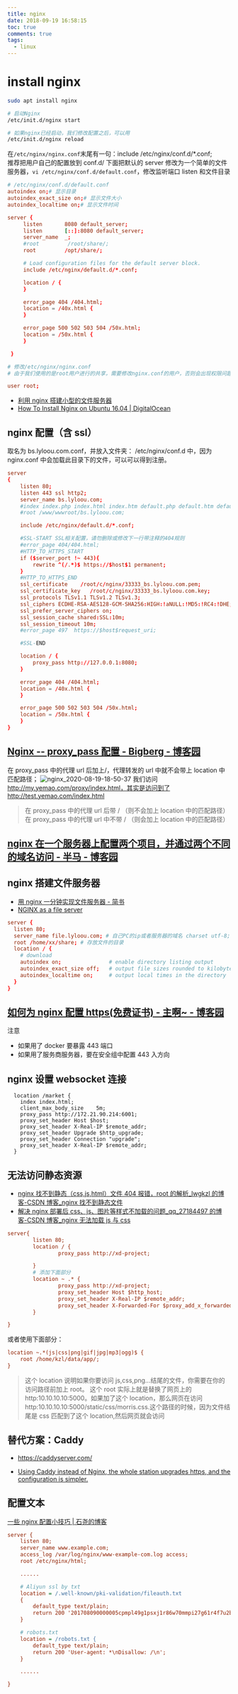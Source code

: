 ```yaml
---
title: nginx
date: 2018-09-19 16:58:15
toc: true
comments: true
tags:
  - linux
---
```


# install nginx

```sh
sudo apt install nginx
```

```sh
# 启动Nginx
/etc/init.d/nginx start

# 如果nginx已经启动，我们修改配置之后，可以用
/etc/init.d/nginx reload
```

在`/etc/nginx/nginx.conf`末尾有一句：include /etc/nginx/conf.d/\*.conf;　　推荐把用户自己的配置放到 conf.d/
下面把默认的 server 修改为一个简单的文件服务器，`vi /etc/nginx/conf.d/default.conf`，修改监听端口 listen 和文件目录

```conf
# /etc/nginx/conf.d/default.conf
autoindex on;# 显示目录
autoindex_exact_size on;# 显示文件大小
autoindex_localtime on;# 显示文件时间

server {
     listen       8080 default_server;
     listen       [::]:8080 default_server;
     server_name  _;
     #root         /root/share/;
     root         /opt/share/;

     # Load configuration files for the default server block.
     include /etc/nginx/default.d/*.conf;

     location / {
     }

     error_page 404 /404.html;
     location = /40x.html {
     }

     error_page 500 502 503 504 /50x.html;
     location = /50x.html {
     }

 }

```

```conf
# 修改/etc/nginx/nginx.conf
# 由于我们使用的是root用户进行的共享，需要修改nginx.conf的用户，否则会出现权限问题，导致访问的时候出现403 Forbidden的错误

user root;
```

- [利用 nginx 搭建小型的文件服务器](https://www.jianshu.com/p/95602720e7c8)
- [How To Install Nginx on Ubuntu 16.04 | DigitalOcean](https://www.digitalocean.com/community/tutorials/how-to-install-nginx-on-ubuntu-16-04)

## nginx 配置（含 ssl）

取名为 bs.lyloou.com.conf，并放入文件夹： /etc/nginx/conf.d 中，因为 nginx.conf 中会加载此目录下的文件，可以可以得到注册。

```conf
server
{
    listen 80;
    listen 443 ssl http2;
    server_name bs.lyloou.com;
    #index index.php index.html index.htm default.php default.htm default.html;
    #root /www/wwwroot/bs.lyloou.com;

    include /etc/nginx/default.d/*.conf;

    #SSL-START SSL相关配置，请勿删除或修改下一行带注释的404规则
    #error_page 404/404.html;
    #HTTP_TO_HTTPS_START
    if ($server_port !~ 443){
        rewrite ^(/.*)$ https://$host$1 permanent;
    }
    #HTTP_TO_HTTPS_END
    ssl_certificate    /root/c/nginx/33333_bs.lyloou.com.pem;
    ssl_certificate_key   /root/c/nginx/33333_bs.lyloou.com.key;
    ssl_protocols TLSv1.1 TLSv1.2 TLSv1.3;
    ssl_ciphers ECDHE-RSA-AES128-GCM-SHA256:HIGH:!aNULL:!MD5:!RC4:!DHE;
    ssl_prefer_server_ciphers on;
    ssl_session_cache shared:SSL:10m;
    ssl_session_timeout 10m;
    #error_page 497  https://$host$request_uri;

    #SSL-END

    location / {
        proxy_pass http://127.0.0.1:8080;
    }

    error_page 404 /404.html;
    location = /40x.html {
    }

    error_page 500 502 503 504 /50x.html;
    location = /50x.html {
    }
}

```

## [Nginx -- proxy_pass 配置 - Bigberg - 博客园](https://www.cnblogs.com/bigberg/p/7651197.html)

在 proxy_pass 中的代理 url 后加上/，代理转发的 url 中就不会带上 location 中匹配路径；
![nginx_2020-08-19-18-50-37](https://raw.githubusercontent.com/lyloou/img/develop/img/20210702092220.png)
我们访问 http://my.yemao.com/proxy/index.html，其实是访问到了 http://test.yemao.com/index.html

> 在 proxy_pass 中的代理 url 后带 / （则不会加上 location 中的匹配路径）
> 在 proxy_pass 中的代理 url 中不带 / （则会加上 location 中的匹配路径）

## [nginx 在一个服务器上配置两个项目，并通过两个不同的域名访问 - 半马 - 博客园](https://www.cnblogs.com/banma/p/9069858.html)

## nginx 搭建文件服务器

- [用 nginx 一分钟实现文件服务器 - 简书](https://www.jianshu.com/p/d9f886a9666a)
- [NGINX as a file server](https://www.yanxurui.cc/posts/server/2017-03-21-NGINX-as-a-file-server/)

```conf
server {
  listen 80;
  server_name file.lyloou.com; # 自己PC的ip或者服务器的域名 charset utf-8; # 避免中文乱码
  root /home/xx/share; # 存放文件的目录
  location / {
    # download
    autoindex on;               # enable directory listing output
    autoindex_exact_size off;   # output file sizes rounded to kilobytes, megabytes, and gigabytes
    autoindex_localtime on;     # output local times in the directory
  }
}

```

## [如何为 nginx 配置 https(免费证书) - 主啊~ - 博客园](https://www.cnblogs.com/immense/p/11402157.html)

注意

- 如果用了 docker 要暴露 443 端口
- 如果用了服务商服务器，要在安全组中配置 443 入方向

## nginx 设置 websocket 连接

```
  location /market {
    index index.html;
    client_max_body_size    5m;
    proxy_pass http://172.21.90.214:6001;
    proxy_set_header Host $host;
    proxy_set_header X-Real-IP $remote_addr;
    proxy_set_header Upgrade $http_upgrade;
    proxy_set_header Connection "upgrade";
    proxy_set_header X-Real-IP $remote_addr;
  }
```

## 无法访问静态资源

- [nginx 找不到静态（css,js,html）文件 404 报错，root 的解析\_lwgkzl 的博客-CSDN 博客\_nginx 找不到静态文件](https://blog.csdn.net/lwgkzl/article/details/81278985)
- [解决 nginx 部署后 css、js、图片等样式不加载的问题\_qq_27184497 的博客-CSDN 博客\_nginx 无法加载 js 与 css](https://blog.csdn.net/qq_27184497/article/details/82292399)

```ini
server{
        listen 80;
        location / {
                proxy_pass http://xd-project;

        }
        # 添加下面部分
        location ~ .* {
                proxy_pass http://xd-project;
                proxy_set_header Host $http_host;
                proxy_set_header X-Real-IP $remote_addr;
                proxy_set_header X-Forwarded-For $proxy_add_x_forwarded_for;
        }

}
```

或者使用下面部分：

```ini
location ~.*(js|css|png|gif|jpg|mp3|ogg)$ {
    root /home/kzl/data/app/;
}
```

> 这个 location 说明如果你要访问 js,css,png...结尾的文件，你需要在你的访问路径前加上 root。
> 这个 root 实际上就是替换了网页上的 http:10.10.10.10:5000。如果加了这个 location，那么网页在访问 http:10.10.10.10:5000/static/css/morris.css.这个路径的时候，因为文件结尾是 css 匹配到了这个 location,然后网页就会访问

## 替代方案：Caddy

- https://caddyserver.com/

- [Using Caddy instead of Nginx, the whole station upgrades https, and the configuration is simpler.](https://programmer.help/blogs/5d1a87803e2e9.html)

## 配置文本

[一些 nginx 配置小技巧 | 石尧的博客](https://opstrip.com/2017/08/10/some-nginx-configuration-tips/)

```ini
server {
    listen 80;
    server_name www.example.com;
    access_log /var/log/nginx/www-example-com.log access;
    root /etc/nginx/html;

    ......

    # Aliyun ssl by txt
    location = /.well-known/pki-validation/fileauth.txt
    {
        default_type text/plain;
        return 200 '201708090000005cpmpl49g1psxj1r86w70mmpi27g61r4f7u2bthwedki0trwtx';
    }

    # robots.txt
    location = /robots.txt {
        default_type text/plain;
        return 200 'User-agent: *\nDisallow: /\n';
    }

    ......

}
```
